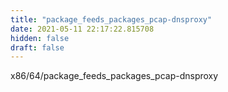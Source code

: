```yaml
---
title: "package_feeds_packages_pcap-dnsproxy"
date: 2021-05-11 22:17:22.815708
hidden: false
draft: false
---
```


x86/64/package_feeds_packages_pcap-dnsproxy

